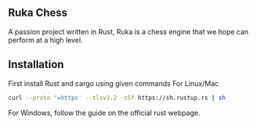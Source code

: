 ## Ruka Chess ##
A passion project written in Rust, Ruka is a chess engine that we hope can perform at a high level.
## Installation ##
First install Rust and cargo using given commands
For Linux/Mac
```sh
curl --proto '=https' --tlsv1.2 -sSf https://sh.rustup.rs | sh
```
For Windows, follow the guide on the official rust webpage.
